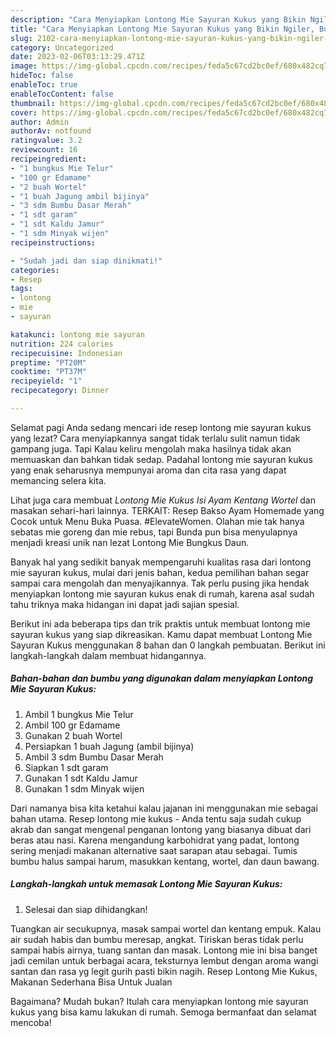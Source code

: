 ```yaml
---
description: "Cara Menyiapkan Lontong Mie Sayuran Kukus yang Bikin Ngiler, Buat Buka Puasa Menggugah Selera"
title: "Cara Menyiapkan Lontong Mie Sayuran Kukus yang Bikin Ngiler, Buat Buka Puasa Menggugah Selera"
slug: 2102-cara-menyiapkan-lontong-mie-sayuran-kukus-yang-bikin-ngiler-buat-buka-puasa-menggugah-selera
category: Uncategorized
date: 2023-02-06T03:13:29.471Z
image: https://img-global.cpcdn.com/recipes/feda5c67cd2bc0ef/680x482cq70/lontong-mie-sayuran-kukus-foto-resep-utama.jpg
hideToc: false
enableToc: true
enableTocContent: false
thumbnail: https://img-global.cpcdn.com/recipes/feda5c67cd2bc0ef/680x482cq70/lontong-mie-sayuran-kukus-foto-resep-utama.jpg
cover: https://img-global.cpcdn.com/recipes/feda5c67cd2bc0ef/680x482cq70/lontong-mie-sayuran-kukus-foto-resep-utama.jpg
author: Admin
authorAv: notfound
ratingvalue: 3.2
reviewcount: 16
recipeingredient:
- "1 bungkus Mie Telur"
- "100 gr Edamame"
- "2 buah Wortel"
- "1 buah Jagung ambil bijinya"
- "3 sdm Bumbu Dasar Merah"
- "1 sdt garam"
- "1 sdt Kaldu Jamur"
- "1 sdm Minyak wijen"
recipeinstructions:

- "Sudah jadi dan siap dinikmati!"
categories:
- Resep
tags:
- lontong
- mie
- sayuran

katakunci: lontong mie sayuran 
nutrition: 224 calories
recipecuisine: Indonesian
preptime: "PT20M"
cooktime: "PT37M"
recipeyield: "1"
recipecategory: Dinner

---
```



Selamat pagi Anda sedang mencari ide resep lontong mie sayuran kukus yang lezat? Cara menyiapkannya sangat tidak terlalu sulit namun tidak gampang juga. Tapi Kalau keliru mengolah maka hasilnya tidak akan memuaskan dan bahkan tidak sedap. Padahal lontong mie sayuran kukus yang enak seharusnya mempunyai aroma dan cita rasa yang dapat memancing selera kita.


Lihat juga cara membuat *Lontong Mie Kukus Isi Ayam Kentang Wortel* dan masakan sehari-hari lainnya. TERKAIT: Resep Bakso Ayam Homemade yang Cocok untuk Menu Buka Puasa. #ElevateWomen. Olahan mie tak hanya sebatas mie goreng dan mie rebus, tapi Bunda pun bisa menyulapnya menjadi kreasi unik nan lezat Lontong Mie Bungkus Daun.

Banyak hal yang sedikit banyak mempengaruhi kualitas rasa dari lontong mie sayuran kukus, mulai dari jenis bahan, kedua pemilihan bahan segar sampai cara mengolah dan menyajikannya. Tak perlu pusing jika hendak menyiapkan lontong mie sayuran kukus enak di rumah, karena asal sudah tahu triknya maka hidangan ini dapat jadi sajian spesial.


Berikut ini ada beberapa tips dan trik praktis untuk membuat lontong mie sayuran kukus yang siap dikreasikan. Kamu dapat membuat Lontong Mie Sayuran Kukus menggunakan 8 bahan dan 0 langkah pembuatan. Berikut ini langkah-langkah dalam membuat hidangannya.

<!--inarticleads1-->

##### Bahan-bahan dan bumbu yang digunakan dalam menyiapkan Lontong Mie Sayuran Kukus:

1. Ambil 1 bungkus Mie Telur
1. Ambil 100 gr Edamame
1. Gunakan 2 buah Wortel
1. Persiapkan 1 buah Jagung (ambil bijinya)
1. Ambil 3 sdm Bumbu Dasar Merah
1. Siapkan 1 sdt garam
1. Gunakan 1 sdt Kaldu Jamur
1. Gunakan 1 sdm Minyak wijen


Dari namanya bisa kita ketahui kalau jajanan ini menggunakan mie sebagai bahan utama. Resep lontong mie kukus - Anda tentu saja sudah cukup akrab dan sangat mengenal penganan lontong yang biasanya dibuat dari beras atau nasi. Karena mengandung karbohidrat yang padat, lontong sering menjadi makanan alternative saat sarapan atau sebagai. Tumis bumbu halus sampai harum, masukkan kentang, wortel, dan daun bawang. 

<!--inarticleads2-->

##### Langkah-langkah untuk memasak Lontong Mie Sayuran Kukus:


1. Selesai dan siap dihidangkan!

Tuangkan air secukupnya, masak sampai wortel dan kentang empuk. Kalau air sudah habis dan bumbu meresap, angkat. Tiriskan beras tidak perlu sampai habis airnya, tuang santan dan masak. Lontong mie ini bisa banget jadi cemilan untuk berbagai acara, teksturnya lembut dengan aroma wangi santan dan rasa yg legit gurih pasti bikin nagih. Resep Lontong Mie Kukus, Makanan Sederhana Bisa Untuk Jualan 

Bagaimana? Mudah bukan? Itulah cara menyiapkan lontong mie sayuran kukus yang bisa kamu lakukan di rumah. Semoga bermanfaat dan selamat mencoba!

